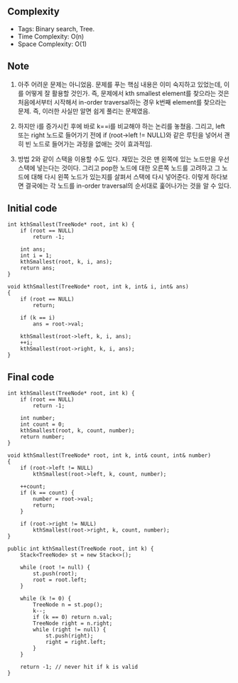 ## Complexity
* Tags: Binary search, Tree.
* Time Complexity: O(n)
* Space Complexity: O(1)

## Note
1. 아주 어려운 문제는 아니었음. 문제를 푸는 핵심 내용은 이미 숙지하고 있었는데, 이를 어떻게 잘 활용할 것인가. 즉, 문제에서 kth smallest element를 찾으라는 것은 처음에서부터 시작해서 in-order traversal하는 경우 k번째 element를 찾으라는 문제. 즉, 이러한 사실만 알면 쉽게 풀리는 문제였음.

2. 하지만 i를 증가시킨 후에 바로 k==i를 비교해야 하는 논리를 놓쳤음. 그리고, left 또는 right 노드로 들어가기 전에 if (root->left != NULL)와 같은 루틴을 넣어서 괜히 빈 노드로 들어가는 과정을 없애는 것이 효과적임.

3. 방법 2와 같이 스택을 이용할 수도 있다. 재밌는 것은 맨 왼쪽에 있는 노드만을 우선 스택에 넣는다는 것이다. 그리고 pop한 노드에 대한 오른쪽 노드를 고려하고 그 노드에 대해 다시 왼쪽 노드가 있는지를 살펴서 스택에 다시 넣어준다. 이렇게 하다보면 결국에는 각 노드를 in-order traversal의 순서대로 훑어나가는 것을 알 수 있다. 

## Initial code
```
int kthSmallest(TreeNode* root, int k) {
    if (root == NULL)
        return -1;

    int ans;
    int i = 1;
    kthSmallest(root, k, i, ans);
    return ans;
}

void kthSmallest(TreeNode* root, int k, int& i, int& ans)
{
    if (root == NULL)
        return;

    if (k == i)
        ans = root->val;

    kthSmallest(root->left, k, i, ans);        
    ++i;
    kthSmallest(root->right, k, i, ans);        
}
```

## Final code
```
int kthSmallest(TreeNode* root, int k) {
    if (root == NULL)
        return -1;

    int number;
    int count = 0;
    kthSmallest(root, k, count, number);
    return number;
}

void kthSmallest(TreeNode* root, int k, int& count, int& number)
{
    if (root->left != NULL)
        kthSmallest(root->left, k, count, number);

    ++count;
    if (k == count) {
        number = root->val;
        return;
    }            

    if (root->right != NULL)
        kthSmallest(root->right, k, count, number);        
}
```

```
public int kthSmallest(TreeNode root, int k) {
    Stack<TreeNode> st = new Stack<>();

    while (root != null) {
        st.push(root);
        root = root.left;
    }

    while (k != 0) {
        TreeNode n = st.pop();
        k--;
        if (k == 0) return n.val;
        TreeNode right = n.right;
        while (right != null) {
            st.push(right);
            right = right.left;
        }
    }

    return -1; // never hit if k is valid
}
```
